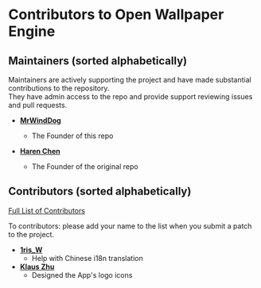 Contributors to Open Wallpaper Engine
============================

Maintainers (sorted alphabetically)
---------------------------------------
Maintainers are actively supporting the project and have made substantial contributions to the repository.<br>
They have admin access to the repo and provide support reviewing issues and pull requests.

* **[MrWindDog](https://github.com/mrwinddog)**
   * The Founder of this repo 
   
* **[Haren Chen](https://github.com/haren724)**
   * The Founder of the original repo 

Contributors  (sorted alphabetically)
-------------------------------------
[Full List of Contributors](https://github.com/Microsoft/Recommenders/graphs/contributors)

To contributors: please add your name to the list when you submit a patch to the project.

* **[1ris_W](https://github.com/Erica-Iris)**
   * Help with Chinese i18n translation
* **[Klaus Zhu](https://github.com/klauszhu1105)**
   * Designed the App's logo icons

